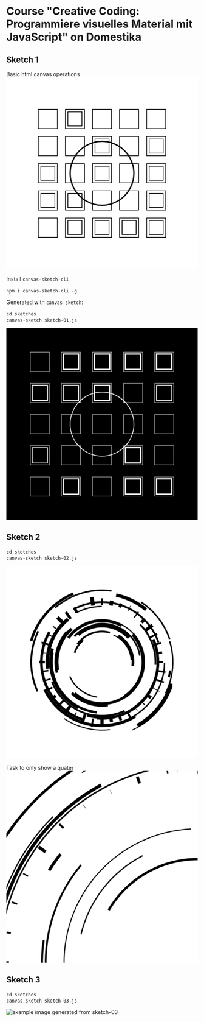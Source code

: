 # Course "Creative Coding: Programmiere visuelles Material mit JavaScript" on Domestika

## Sketch 1
Basic html canvas operations
![example image generated from one.html](one/one.png "example image generated from one.html")

Install `canvas-sketch-cli`
```shell
npm i canvas-sketch-cli -g
```
Generated with `canvas-sketch`:
```
cd sketches
canvas-sketch sketch-01.js
```
![example image generated from sketch-01](out/sketch-01.png "example image generated from sketch-01")

## Sketch 2
```
cd sketches
canvas-sketch sketch-02.js
```
![example image generated from sketch-02](out/sketch-02.png "example image generated from sketch-02")

Task to only show a quater
![example image generated from sketch-02-02](out/sketch-02-02.png "example image generated from sketch-02-02")

## Sketch 3
```
cd sketches
canvas-sketch sketch-03.js
```
![example image generated from sketch-03](out/sketch-03.gif "example image generated from sketch-03")
